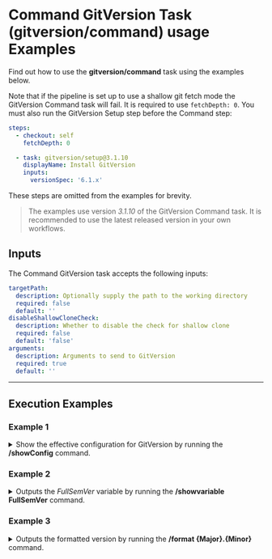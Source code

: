 # Command GitVersion Task (gitversion/command) usage Examples

Find out how to use the **gitversion/command** task using the examples below.

Note that if the pipeline is set up to use a shallow git fetch mode the GitVersion Command task will fail. It is required to use `fetchDepth: 0`.
You must also run the GitVersion Setup step before the Command step:

```yaml
steps:
  - checkout: self
    fetchDepth: 0

  - task: gitversion/setup@3.1.10
    displayName: Install GitVersion
    inputs:
      versionSpec: '6.1.x'
```

These steps are omitted from the examples for brevity.

> The examples use version _3.1.10_ of the GitVersion Command task.  It is recommended to use the latest released version in your own workflows.

## Inputs

The Command GitVersion task accepts the following inputs:

```yaml
targetPath:
  description: Optionally supply the path to the working directory
  required: false
  default: ''
disableShallowCloneCheck:
  description: Whether to disable the check for shallow clone
  required: false
  default: 'false'
arguments:
  description: Arguments to send to GitVersion
  required: true
  default: ''
```

---

## Execution Examples

### Example 1

<details>
  <summary>Show the effective configuration for GitVersion by running the <b>/showConfig</b> command.</summary>

```yaml
steps:
  # gitversion/setup@3.1.10 task omitted for brevity.

  - task: gitversion/command@3.1.10
    displayName: Display GitVersion config
    inputs:
      arguments: '/showConfig'
```

</details>

### Example 2

<details>
  <summary>Outputs the <i>FullSemVer</i> variable by running the <b>/showvariable FullSemVer</b> command.</summary>

```yaml
steps:
  # gitversion/setup@3.1.10 task omitted for brevity.

  - task: gitversion/command@3.1.10
    displayName: Output the FullSemVer variable
    inputs:
      arguments: '/showvariable FullSemVer'
```

</details>

### Example 3

<details>
  <summary>Outputs the formatted version by running the <b>/format {Major}.{Minor}</b> command.</summary>

```yaml
steps:
  # gitversion/setup@3.1.10 task omitted for brevity.

  - task: gitversion/command@3.1.10
    displayName: Output the formatted version
    inputs:
      arguments: '/format {Major}.{Minor}' # any Output Variable can be used here
```

</details>
